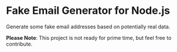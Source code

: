 # Fake Email Generator for Node.js

Generate some fake email addresses based on potentially real data.

**Please Note**: This project is not ready for prime time, but feel free to contribute.
